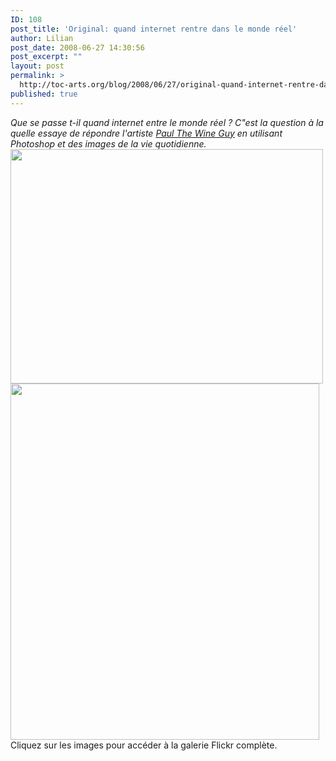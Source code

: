 ```yaml
---
ID: 108
post_title: 'Original: quand internet rentre dans le monde réel'
author: Lilian
post_date: 2008-06-27 14:30:56
post_excerpt: ""
layout: post
permalink: >
  http://toc-arts.org/blog/2008/06/27/original-quand-internet-rentre-dans-le-monde-reel/
published: true
---
```

*Que se passe t-il quand internet entre le monde réel ? C"est la question à la quelle essaye de répondre l'artiste [Paul The Wine Guy][1] en utilisant Photoshop et des images de la vie quotidienne.* [<img class="aligncenter size-full wp-image-110" title="gmap-in-real-life" src="http://toc-arts.org/blog/wp-content/uploads/2008/06/gmap-in-real-life.jpg" alt="" width="500" height="375" />][2] [<img class="aligncenter size-full wp-image-109" title="internet-in-real-life" src="http://toc-arts.org/blog/wp-content/uploads/2008/06/internet-in-real-lifr.jpg" alt="" width="494" height="570" />][2] Cliquez sur les images pour accéder à la galerie Flickr complète.

 [1]: http://www.paulthewineguy.com/
 [2]: http://www.flickr.com/photos/paulthewineguy/sets/72157603830429382/